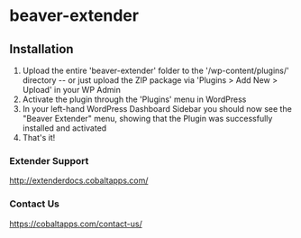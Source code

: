 # beaver-extender

## Installation

1. Upload the entire 'beaver-extender' folder to the '/wp-content/plugins/' directory -- or just upload the ZIP package via 'Plugins > Add New > Upload' in your WP Admin
2. Activate the plugin through the 'Plugins' menu in WordPress
3. In your left-hand WordPress Dashboard Sidebar you should now see the "Beaver Extender" menu, showing that the Plugin was successfully installed and activated
4. That's it!

### Extender Support

http://extenderdocs.cobaltapps.com/

### Contact Us

https://cobaltapps.com/contact-us/

